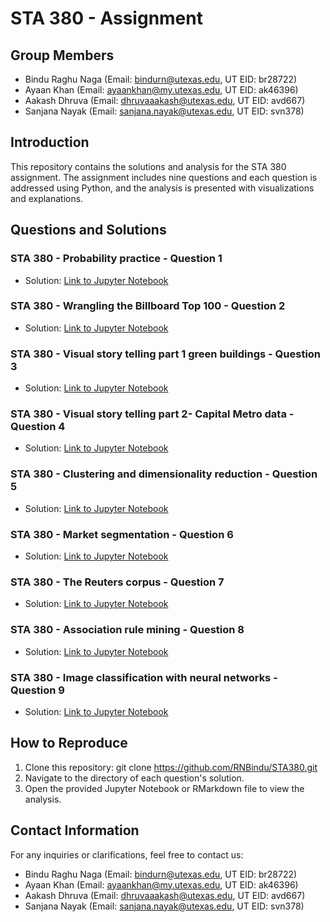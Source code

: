 # STA 380 -  Assignment

## Group Members
- Bindu Raghu Naga (Email: bindurn@utexas.edu, UT EID: br28722)
- Ayaan Khan (Email: ayaankhan@my.utexas.edu, UT EID: ak46396)
- Aakash Dhruva (Email: dhruvaaakash@utexas.edu, UT EID: avd667)
- Sanjana Nayak (Email: sanjana.nayak@utexas.edu, UT EID: svn378)

## Introduction
This repository contains the solutions and analysis for the STA 380 assignment. The assignment includes nine questions and each question is addressed using Python, and the analysis is presented with visualizations and explanations.

## Questions and Solutions

### STA 380 - Probability practice - Question 1
- Solution: [Link to Jupyter Notebook](STA%20380%20-%20Probability%20practice%20-%20Question%201.ipynb)

### STA 380 - Wrangling the Billboard Top 100 - Question 2
- Solution: [Link to Jupyter Notebook](STA380%20Wrangling%20the%20Billboard%20Top%20100%20-%20Question%202.ipynb)
  
### STA 380 - Visual story telling part 1 green buildings - Question 3
- Solution: [Link to Jupyter Notebook](https://github.com/RNBindu/STA38/blob/main/STA%20380%20-%20Visual%20story%20telling%20part%201%20green%20buildings%20-%20Question%203.ipynb)

### STA 380 - Visual story telling part 2- Capital Metro data - Question 4
- Solution: [Link to Jupyter Notebook](STA380%20Visual%20story%20telling%20part%202-%20Capital%20Metro%20data%20-%20Question%204.ipynb)
  
### STA 380 - Clustering and dimensionality reduction - Question 5
- Solution: [Link to Jupyter Notebook](https://github.com/RNBindu/STA38/blob/main/STA380%20%20Clustering%20and%20dimensionality%20reduction%20-%20%20Question%205.ipynb)

### STA 380 - Market segmentation - Question 6
- Solution: [Link to Jupyter Notebook](https://github.com/RNBindu/STA38/blob/main/STA%20380%20-%20Market%20segmentation%20-%20Question%206.ipynb)

### STA 380 - The Reuters corpus - Question 7
- Solution: [Link to Jupyter Notebook](STA380%20The%20Reuters%20corpus%20-%20Question%207.ipynb)

### STA 380 - Association rule mining - Question 8
- Solution: [Link to Jupyter Notebook](https://github.com/RNBindu/STA38/blob/main/STA%20380%20-%20Association%20rule%20mining%20-%20Question%208.ipynb)
  
### STA 380 - Image classification with neural networks - Question 9
- Solution: [Link to Jupyter Notebook](STA380%20Image%20classification%20with%20neural%20networks%20-%20Question%209.ipynb)


## How to Reproduce
1. Clone this repository:
git clone https://github.com/RNBindu/STA380.git
2. Navigate to the directory of each question's solution.
3. Open the provided Jupyter Notebook or RMarkdown file to view the analysis.

## Contact Information
For any inquiries or clarifications, feel free to contact us:
- Bindu Raghu Naga (Email: bindurn@utexas.edu, UT EID: br28722)
- Ayaan Khan (Email: ayaankhan@my.utexas.edu, UT EID: ak46396)
- Aakash Dhruva (Email: dhruvaaakash@utexas.edu, UT EID: avd667)
- Sanjana Nayak (Email: sanjana.nayak@utexas.edu, UT EID: svn378)

